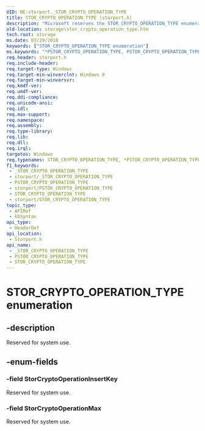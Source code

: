 ```yaml
---
UID: NE:storport._STOR_CRYPTO_OPERATION_TYPE
title: STOR_CRYPTO_OPERATION_TYPE (storport.h)
description: "Microsoft reserves the STOR_CRYPTO_OPERATION_TYPE enumeration for internal use only. Don't use this enumeration in your code."
old-location: storage\stor_crypto_operation_type.htm
tech.root: storage
ms.date: 03/29/2018
keywords: ["STOR_CRYPTO_OPERATION_TYPE enumeration"]
ms.keywords: "*PSTOR_CRYPTO_OPERATION_TYPE, PSTOR_CRYPTO_OPERATION_TYPE, PSTOR_CRYPTO_OPERATION_TYPE enumeration pointer [Storage Devices], STOR_CRYPTO_OPERATION_TYPE, STOR_CRYPTO_OPERATION_TYPE enumeration [Storage Devices], _STOR_CRYPTO_OPERATION_TYPE, storage.stor_crypto_operation_type, storport/, storport/PSTOR_CRYPTO_OPERATION_TYPE, storport/STOR_CRYPTO_OPERATION_TYPE"
req.header: storport.h
req.include-header: 
req.target-type: Windows
req.target-min-winverclnt: Windows 8
req.target-min-winversvr: 
req.kmdf-ver: 
req.umdf-ver: 
req.ddi-compliance: 
req.unicode-ansi: 
req.idl: 
req.max-support: 
req.namespace: 
req.assembly: 
req.type-library: 
req.lib: 
req.dll: 
req.irql: 
targetos: Windows
req.typenames: STOR_CRYPTO_OPERATION_TYPE, *PSTOR_CRYPTO_OPERATION_TYPE
f1_keywords:
 - _STOR_CRYPTO_OPERATION_TYPE
 - storport/_STOR_CRYPTO_OPERATION_TYPE
 - PSTOR_CRYPTO_OPERATION_TYPE
 - storport/PSTOR_CRYPTO_OPERATION_TYPE
 - STOR_CRYPTO_OPERATION_TYPE
 - storport/STOR_CRYPTO_OPERATION_TYPE
topic_type:
 - APIRef
 - kbSyntax
api_type:
 - HeaderDef
api_location:
 - Storport.h
api_name:
 - _STOR_CRYPTO_OPERATION_TYPE
 - PSTOR_CRYPTO_OPERATION_TYPE
 - STOR_CRYPTO_OPERATION_TYPE
---
```


# STOR_CRYPTO_OPERATION_TYPE enumeration

## -description

Reserved for system use.

## -enum-fields

### -field StorCryptoOperationInsertKey

Reserved for system use.

### -field StorCryptoOperationMax

Reserved for system use.
